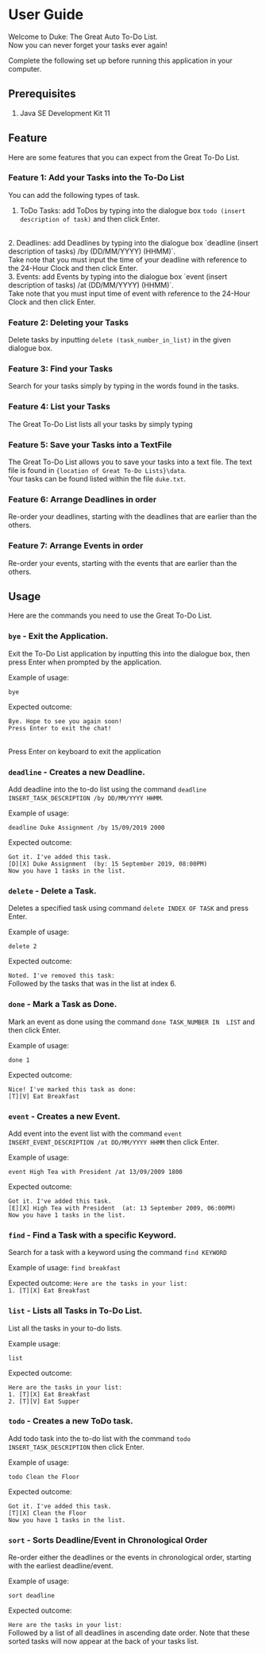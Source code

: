 # User Guide
Welcome to Duke: The Great Auto To-Do List.
<br/> Now you can never forget your tasks ever
again!

Complete the following set up before 
running this application in your computer.

## Prerequisites
1. Java SE Development Kit 11

## Feature
Here are some features that you can expect from the Great To-Do List.

### Feature 1: Add your Tasks into the To-Do List

You can add the following types of task.

1. ToDo Tasks: 
add ToDos by typing into the dialogue box `todo (insert description of task)` and then click Enter.
<br/> 
2. Deadlines: add Deadlines by typing into the dialogue box 
`deadline (insert description of tasks) /by (DD/MM/YYYY) (HHMM)`. 
<br/>Take note that you must input the time of your deadline with reference to the 24-Hour Clock and then click Enter. <br/>
3. Events: add Events by typing into the dialogue
box `event (insert description of tasks) /at (DD/MM/YYYY) (HHMM)`.
<br/>Take note that you must input time of event with reference to the 24-Hour Clock and then click Enter.

### Feature 2: Deleting your Tasks

Delete tasks by inputting `delete (task_number_in_list)` in the given dialogue box.

### Feature 3: Find your Tasks 

Search for your tasks simply by typing in the words found in the tasks.

### Feature 4: List your Tasks

The Great To-Do List lists all your tasks by simply typing 

### Feature 5: Save your Tasks into a TextFile

The Great To-Do List allows you to save your tasks into a
text file. The text file is found in `{location of Great To-Do Lists}\data`.
<br/> Your tasks can be found listed within the file `duke.txt`.

### Feature 6: Arrange Deadlines in order

Re-order your deadlines, starting with the deadlines that are earlier
than the others.

### Feature 7: Arrange Events in order

Re-order your events, starting with the events that are earlier 
than the others.

## Usage

Here are the commands you need to use the Great To-Do List.

### `bye` - Exit the Application.

Exit the To-Do List application by inputting this into the
dialogue box, then press Enter when prompted by the application.

Example of usage: 

`bye`

Expected outcome:

`Bye. Hope to see you again soon!`
<br/>
`Press Enter to exit the chat!`
 
<br/>Press Enter on keyboard to exit the application

### `deadline` - Creates a new Deadline.

Add deadline into the to-do list using the 
command `deadline INSERT_TASK_DESCRIPTION /by DD/MM/YYYY HHMM`.

Example of usage: 

`deadline Duke Assignment /by 15/09/2019 2000`

Expected outcome:

`Got it. I've added this task.`<br/>
`[D][X] Duke Assignment 
(by: 15 September 2019, 08:00PM)`<br/>
`Now you have 1 tasks in the list.`

### `delete` - Delete a Task.

Deletes a specified task using command `delete INDEX OF TASK`
and press Enter.

Example of usage:

`delete 2`

Expected outcome:

`Noted. I've removed this task:`<br/>
Followed by the tasks that was in the list at index 6.

### `done` - Mark a Task as Done.

Mark an event as done using the command `done TASK_NUMBER IN 
LIST` and then click Enter.

Example of usage: 

`done 1`

Expected outcome:

`Nice! I've marked this task as done:`<br/>
`[T][V] Eat Breakfast`

### `event` - Creates a new Event.

Add event into the event list with the command
`event INSERT_EVENT_DESCRIPTION /at DD/MM/YYYY HHMM` 
then click Enter.

Example of usage:

`event High Tea with President /at 13/09/2009 1800`

Expected outcome: 

`Got it. I've added this task.`<br/>
`[E][X] High Tea with President 
(at: 13 September 2009, 06:00PM)`<br/>
`Now you have 1 tasks in the list.`

### `find` - Find a Task with a specific Keyword.

Search for a task with a keyword using the command
`find KEYWORD`

Example of usage: 
`find breakfast`

Expected outcome:
`Here are the tasks in your list:`<br/>
`1. [T][X] Eat Breakfast`

### `list` - Lists all Tasks in To-Do List.

List all the tasks in your to-do lists.

Example usage: 

`list`

Expected outcome:

`Here are the tasks in your list:`<br/>
`1. [T][X] Eat Breakfast`<br/>
`2. [T][V] Eat Supper`


### `todo` - Creates a new ToDo task.

Add todo task into the to-do list with the command
`todo INSERT_TASK_DESCRIPTION` then click Enter.

Example of usage:

`todo Clean the Floor`

Expected outcome:

`Got it. I've added this task.`<br/>
`[T][X] Clean the Floor`<br/>
`Now you have 1 tasks in the list.`

### `sort` - Sorts Deadline/Event in Chronological Order

Re-order either the deadlines or the events in chronological
order, starting with the earliest deadline/event.

Example of usage:

`sort deadline`

Expected outcome: 

`Here are the tasks in your list:`<br/>
Followed by a list of all deadlines in ascending date
order. 
Note that these sorted tasks will now appear at the back
of your tasks list.
